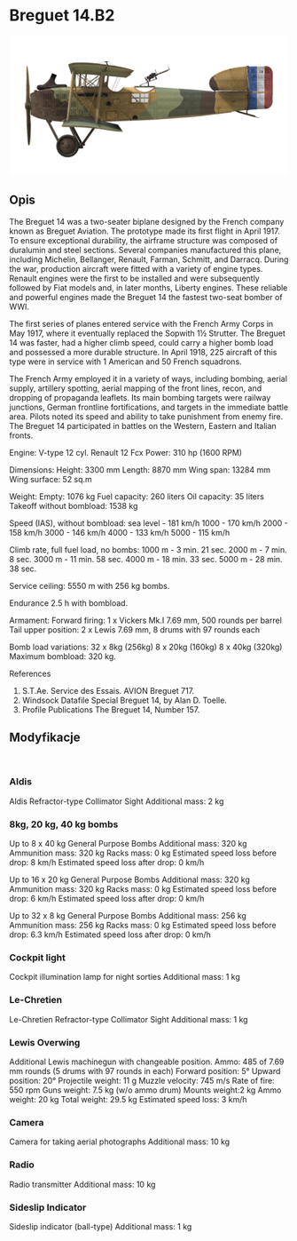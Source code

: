 ﻿# Breguet 14.B2

![breguet14](../images/breguet14.png)

## Opis

The Breguet 14 was a two-seater biplane designed by the French company known as Breguet Aviation. The prototype made its first flight in April 1917. To ensure exceptional durability, the airframe structure was composed of duralumin and steel sections. Several companies manufactured this plane, including Michelin, Bellanger, Renault, Farman, Schmitt, and Darracq. During the war, production aircraft were fitted with a variety of engine types. Renault engines were the first to be installed and were subsequently followed by Fiat models and, in later months, Liberty engines. These reliable and powerful engines made the Breguet 14 the fastest two-seat bomber of WWI.

The first series of planes entered service with the French Army Corps in May 1917, where it eventually replaced the Sopwith 1½ Strutter. The Breguet 14 was faster, had a higher climb speed, could carry a higher bomb load and possessed a more durable structure. In April 1918, 225 aircraft of this type were in service with 1 American and 50 French squadrons.

The French Army employed it in a variety of ways, including bombing, aerial supply, artillery spotting, aerial mapping of the front lines, recon, and dropping of propaganda leaflets. Its main bombing targets were railway junctions, German frontline fortifications, and targets in the immediate battle area. Pilots noted its speed and ability to take punishment from enemy fire. The Breguet 14 participated in battles on the Western, Eastern and Italian fronts.


Engine: V-type 12 cyl. Renault 12 Fcx
Power: 310 hp (1600 RPM)

Dimensions:
Height: 3300 mm
Length: 8870 mm
Wing span: 13284 mm
Wing surface: 52 sq.m

Weight:
Empty: 1076 kg
Fuel capacity: 260 liters
Oil capacity: 35 liters
Takeoff without bombload: 1538 kg

Speed (IAS), without bombload:
sea level - 181 km/h
1000 - 170 km/h
2000 - 158 km/h
3000 - 146 km/h
4000 - 133 km/h
5000 - 115 km/h

Climb rate, full fuel load, no bombs:
1000 m -  3 min. 21 sec.
2000 m -  7 min. 8 sec.
3000 m - 11 min. 58 sec.
4000 m - 18 min. 33 sec.
5000 m - 28 min. 38 sec.

Service ceiling: 5550 m with 256 kg bombs.

Endurance 2.5 h with bombload.

Armament:
Forward firing: 1 x Vickers Mk.I 7.69 mm, 500 rounds per barrel
Tail upper position: 2 x Lewis 7.69 mm, 8 drums with 97 rounds each

Bomb load variations:
32 x 8kg (256kg)
8 x 20kg (160kg)
8 x 40kg (320kg)
Maximum bombload: 320 kg.

References
1) S.T.Ae. Service des Essais. AVION Breguet 717.
2) Windsock Datafile Special Breguet 14, by Alan D. Toelle.
3) Profile Publications The Breguet 14, Number 157.

## Modyfikacje
﻿

### Aldis

Aldis Refractor-type Collimator Sight
Additional mass: 2 kg
﻿

### 8kg, 20 kg, 40 kg bombs

Up to 8 x 40 kg General Purpose Bombs
Additional mass: 320 kg
Ammunition mass: 320 kg
Racks mass: 0 kg
Estimated speed loss before drop: 8 km/h
Estimated speed loss after drop: 0 km/h

Up to 16 x 20 kg General Purpose Bombs
Additional mass: 320 kg
Ammunition mass: 320 kg
Racks mass: 0 kg
Estimated speed loss before drop: 6 km/h
Estimated speed loss after drop: 0 km/h

Up to 32 x 8 kg General Purpose Bombs
Additional mass: 256 kg
Ammunition mass: 256 kg
Racks mass: 0 kg
Estimated speed loss before drop: 6.3 km/h
Estimated speed loss after drop: 0 km/h﻿

### Cockpit light

Cockpit illumination lamp for night sorties
Additional mass: 1 kg
﻿

### Le-Chretien

Le-Chretien Refractor-type Collimator Sight
Additional mass: 1 kg
﻿

### Lewis Overwing

Additional Lewis machinegun with changeable position.
Ammo: 485 of 7.69 mm rounds (5 drums with 97 rounds in each)
Forward position: 5°
Upward position: 20°
Projectile weight: 11 g
Muzzle velocity: 745 m/s
Rate of fire: 550 rpm
Guns weight: 7.5 kg (w/o ammo drum)
Mounts weight:2 kg
Ammo weight: 20 kg
Total weight: 29.5 kg
Estimated speed loss: 3 km/h﻿

### Camera

Camera for taking aerial photographs
Additional mass: 10 kg
﻿

### Radio

Radio transmitter
Additional mass: 10 kg﻿

### Sideslip Indicator

Sideslip indicator (ball-type)
Additional mass: 1 kg
